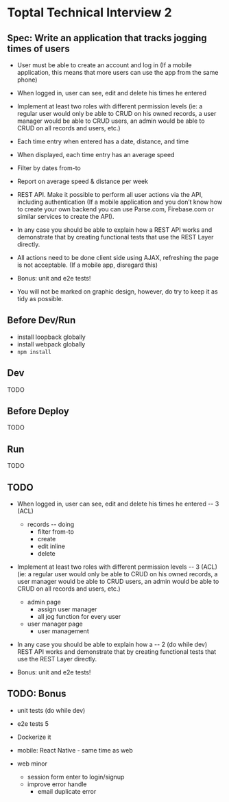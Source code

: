 # Toptal Technical Interview 2

## Spec: Write an application that tracks jogging times of users

- User must be able to create an account and log in
  (If a mobile application, this means that more users can use the app from the same phone)

- When logged in, user can see, edit and delete his times he entered

- Implement at least two roles with different permission levels
  (ie: a regular user would only be able to CRUD on his owned records,
  a user manager would be able to CRUD users,
  an admin would be able to CRUD on all records and users, etc.)

- Each time entry when entered has a date, distance, and time

- When displayed, each time entry has an average speed

- Filter by dates from-to

- Report on average speed & distance per week

- REST API.
  Make it possible to perform all user actions via the API,
  including authentication
  (If a mobile application and you don’t know how to create your own
  backend you can use Parse.com, Firebase.com or similar services to create the API).

- In any case you should be able to explain how a
  REST API works and demonstrate that by creating
  functional tests that use the REST Layer directly.

- All actions need to be done client side using AJAX,
  refreshing the page is not acceptable. (If a mobile app, disregard this)

- Bonus: unit and e2e tests!

- You will not be marked on graphic design, however, do try to keep it as tidy as possible.

## Before Dev/Run

- install loopback globally
- install webpack globally
- `npm install`

## Dev

TODO

## Before Deploy

TODO

## Run

TODO

## TODO

- When logged in, user can see, edit and delete his times he entered        -- 3 (ACL)
  - records -- doing
    - filter from-to
    - create
    - edit inline
    - delete

- Implement at least two roles with different permission levels             -- 3 (ACL)
  (ie: a regular user would only be able to CRUD on his owned records,
  a user manager would be able to CRUD users,
  an admin would be able to CRUD on all records and users, etc.)

  - admin page
    - assign user manager
    - all jog function for every user
  - user manager page
    - user management

- In any case you should be able to explain how a                           -- 2 (do while dev)
  REST API works and demonstrate that by creating
  functional tests that use the REST Layer directly.

- Bonus: unit and e2e tests!

## TODO: Bonus

- unit tests (do while dev)
- e2e tests 5
- Dockerize it
- mobile: React Native - same time as web

- web minor
  - session form enter to login/signup
  - improve error handle
    - email duplicate error
